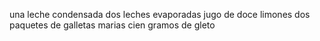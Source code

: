 una leche condensada 
dos leches evaporadas
jugo de doce limones
dos paquetes de galletas marias
cien gramos de gleto
